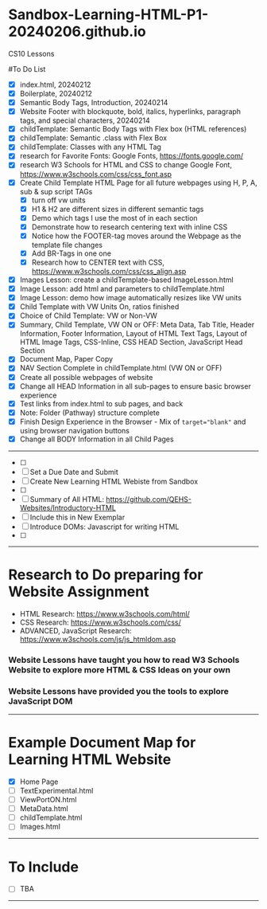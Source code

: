# Sandbox-Learning-HTML-P1-20240206.github.io
CS10 Lessons

#To Do List
- [x] index.html, 20240212
- [x] Boilerplate, 20240212
- [x] Semantic Body Tags, Introduction, 20240214
- [x] Website Footer with blockquote, bold, italics, hyperlinks, paragraph tags, and special characters, 20240214
- [x] childTemplate: Semantic Body Tags with Flex box (HTML references)
- [x] childTemplate: Semantic .class with Flex Box
- [x] childTemplate: Classes with any HTML Tag
- [x] research for Favorite Fonts: Google Fonts, https://fonts.google.com/
- [x] research W3 Schools for HTML and CSS to change Google Font, https://www.w3schools.com/css/css_font.asp
- [x] Create Child Template HTML Page for all future webpages using H, P, A, sub & sup script TAGs
  - [x] turn off vw units
  - [x] H1 & H2 are different sizes in different semantic tags
  - [x] Demo which tags I use the most of in each section
  - [x] Demonstrate how to research centering text with inline CSS
  - [x] Notice how the FOOTER-tag moves around the Webpage as the template file changes
  - [x] Add BR-Tags in one one
  - [x] Research how to CENTER text with CSS, https://www.w3schools.com/css/css_align.asp
- [x] Images Lesson: create a childTemplate-based ImageLesson.html
- [x] Image Lesson: add html and parameters to childTemplate.html
- [x] Image Lesson: demo how image automatically resizes like VW units
- [x] Child Template with VW Units On, ratios finished
- [x] Choice of Child Template: VW or Non-VW
- [x] Summary, Child Template, VW ON or OFF: Meta Data, Tab Title, Header Information, Footer Information, Layout of HTML Text Tags, Layout of HTML Image Tags, CSS-Inline, CSS HEAD Section, JavaScript Head Section
- [x] Document Map, Paper Copy
- [x] NAV Section Complete in childTemplate.html (VW ON or OFF)
- [x] Create all possible webpages of website
- [x] Change all HEAD Information in all sub-pages to ensure basic browser experience
- [x] Test links from index.html to sub pages, and back
- [x] Note: Folder (Pathway) structure complete
- [x] Finish Design Experience in the Browser
      - Mix of ```target="blank"``` and using browser navigation buttons
- [x] Change all BODY Information in all Child Pages

---

- [ ] 
- [ ] Set a Due Date and Submit
- [ ] Create New Learning HTML Webiste from Sandbox
- [ ] 
- [ ] Summary of All HTML: https://github.com/QEHS-Websites/Introductory-HTML
- [ ] Include this in New Exemplar
- [ ] Introduce DOMs: Javascript for writing HTML
- [ ] 

---

# Research to Do preparing for Website Assignment
- HTML Research: https://www.w3schools.com/html/
- CSS Research: https://www.w3schools.com/css/
- ADVANCED, JavaScript Research: https://www.w3schools.com/js/js_htmldom.asp

### Website Lessons have taught you how to read W3 Schools Website to explore more HTML & CSS Ideas on your own

### Website Lessons have provided you the tools to explore JavaScript DOM

---

# Example Document Map for Learning HTML Website
- [x] Home Page
- [ ] TextExperimental.html
- [ ] ViewPortON.html
- [ ] MetaData.html
- [ ] childTemplate.html
- [ ] Images.html

---

# To Include
- [ ] TBA

---
